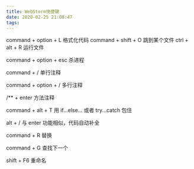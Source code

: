 ```yaml
---
title: WebStorm快捷键
date: 2020-02-25 21:08:47
tags:
---
```

command + option + L 格式化代码
command + shift + O 跳到某个文件
ctrl + alt + R 运行文件

command + option + esc 杀进程

command + / 单行注释

command + option + / 多行注释

/** + enter 方法注释

command + alt + T 用 if...else... 或者 try...catch 包住

alt + / 与 enter 功能相似，代码自动补全

command + R 替换

command + G 查找下一个

shift + F6 重命名
